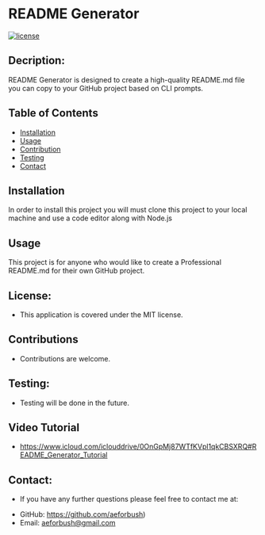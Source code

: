 

  
# README Generator


[![license](https://img.shields.io/badge/license-MIT-success)](https://shields.io)

## Decription:
README Generator is designed to create a high-quality README.md file you can copy to your GitHub project based on CLI prompts.

## Table of Contents 

- [Installation](#installation)
- [Usage](#usage)
- [Contribution](#contribution)
- [Testing](#test)
- [Contact](#contact)

## Installation
In order to install this project you will must clone this project to your local machine and use a code editor along with Node.js

## Usage
This project is for anyone who would like to create a Professional README.md for their own GitHub project.

## License:
* This application is covered under the MIT license.

## Contributions
* Contributions are welcome.

## Testing:
* Testing will be done in the future.

## Video Tutorial
* https://www.icloud.com/iclouddrive/0OnGpMj87WTfKVpl1qkCBSXRQ#README_Generator_Tutorial


## Contact:
* If you have any further questions please feel free to contact me at:
 - GitHub: https://github.com/aeforbush) 
 - Email: aeforbush@gmail.com

